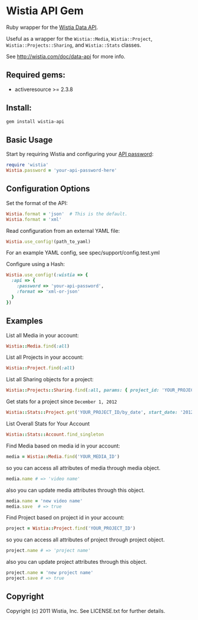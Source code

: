 Wistia API Gem
==============

Ruby wrapper for the [Wistia Data API](http://wistia.com/doc/data-api).

Useful as a wrapper for the `Wistia::Media`, `Wistia::Project`,
`Wistia::Projects::Sharing`, and `Wistia::Stats` classes.

See http://wistia.com/doc/data-api for more info.

## Required gems:

* activeresource >= 2.3.8

## Install:

```bash
gem install wistia-api
```

## Basic Usage

Start by requiring Wistia and configuring your
[API password](http://wistia.com/doc/data-api#getting_started):

```ruby
require 'wistia'
Wistia.password = 'your-api-password-here'
```


Configuration Options
---------------------

Set the format of the API:

```ruby
Wistia.format = 'json'  # This is the default.
Wistia.format = 'xml'
```

Read configuration from an external YAML file:

```ruby
Wistia.use_config!(path_to_yaml)
```

For an example YAML config, see spec/support/config.test.yml

Configure using a Hash:

```ruby
Wistia.use_config!(:wistia => {
  :api => {
    :password => 'your-api-password',
    :format => 'xml-or-json'
  }
})
```

Examples
--------

List all Media in your account:

```ruby
Wistia::Media.find(:all)
```

List all Projects in your account:

```ruby
Wistia::Project.find(:all)
```

List all Sharing objects for a project:

```ruby
Wistia::Projects::Sharing.find(:all, params: { project_id: 'YOUR_PROJECT_ID' })
```

Get stats for a project since `December 1, 2012`

```ruby
Wistia::Stats::Project.get('YOUR_PROJECT_ID/by_date', start_date: '2012-12-01')
```

List Overall Stats for Your Account

```ruby
Wistia::Stats::Account.find_singleton
```

Find Media based on media id in your account:

```ruby
media = Wistia::Media.find('YOUR_MEDIA_ID')
```

so you can access all attributes of media through media object.

```ruby
media.name # => 'video name'
```

also you can update media attributes through this object.

```ruby
media.name = 'new video name'
media.save  # => true
```

Find Project based on project id in your account:

```ruby
project = Wistia::Project.find('YOUR_PROJECT_ID')
```

so you can access all attributes of project through project object.

```ruby
project.name # => 'project name'
```

also you can update project attributes through this object.

```ruby
project.name = 'new project name'
project.save # => true
```

Copyright
---------

Copyright (c) 2011 Wistia, Inc. See LICENSE.txt for
further details.
